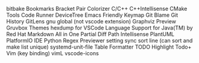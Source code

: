 bitbake
Bookmarks
Bracket Pair Colorizer
C/C++
C++Intellisense
CMake Tools
Code Runner
DeviceTree
Emacs Friendly Keymap
Git Blame
Git History
GitLens
gnu global (not vscode extension)
Graphviz Preview
Gruvbox Themes
hexdump for VSCode
Language Support for Java(TM) by Red Hat
Markdown All in One
Partial Diff
Path Intellisense
PlantUML
PlatformIO IDE
Python
Regex Previewer
setting sync
sort line (can sort and make list unique)
systemd-unit-file
Table Formatter
TODO Highlight
Todo+
Vim (key binding)
vimL
vscode-icons
